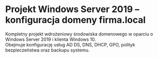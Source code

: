 # Projekt Windows Server 2019 – konfiguracja domeny firma.local  
Kompletny projekt wdrożeniowy środowiska domenowego w oparciu o Windows Server 2019 i klienta Windows 10.  
Obejmuje konfigurację usług AD DS, DNS, DHCP, GPO, polityk bezpieczeństwa oraz backupu systemu.  

